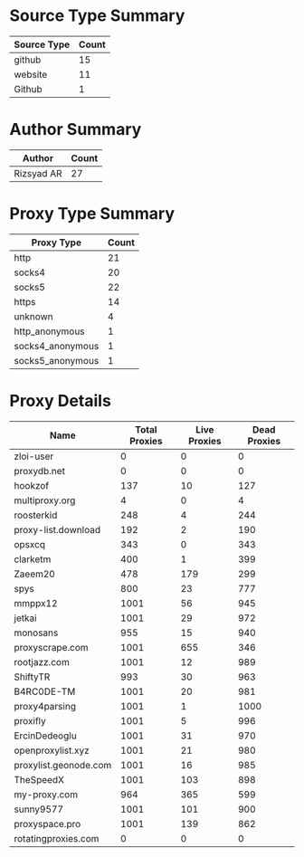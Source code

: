 # Source Type Summary

| Source Type | Count |
|-------------|-------|
| github | 15 |
| website | 11 |
| Github | 1 |


# Author Summary

| Author | Count |
|--------|-------|
| Rizsyad AR | 27 |


# Proxy Type Summary

| Proxy Type | Count |
|------------|-------|
| http | 21 |
| socks4 | 20 |
| socks5 | 22 |
| https | 14 |
| unknown | 4 |
| http_anonymous | 1 |
| socks4_anonymous | 1 |
| socks5_anonymous | 1 |


# Proxy Details

| Name | Total Proxies | Live Proxies | Dead Proxies |
|------|---------------|--------------|---------------|
| zloi-user | 0 | 0 | 0 |
| proxydb.net | 0 | 0 | 0 |
| hookzof | 137 | 10 | 127 |
| multiproxy.org | 4 | 0 | 4 |
| roosterkid | 248 | 4 | 244 |
| proxy-list.download | 192 | 2 | 190 |
| opsxcq | 343 | 0 | 343 |
| clarketm | 400 | 1 | 399 |
| Zaeem20 | 478 | 179 | 299 |
| spys | 800 | 23 | 777 |
| mmppx12 | 1001 | 56 | 945 |
| jetkai | 1001 | 29 | 972 |
| monosans | 955 | 15 | 940 |
| proxyscrape.com | 1001 | 655 | 346 |
| rootjazz.com | 1001 | 12 | 989 |
| ShiftyTR | 993 | 30 | 963 |
| B4RC0DE-TM | 1001 | 20 | 981 |
| proxy4parsing | 1001 | 1 | 1000 |
| proxifly | 1001 | 5 | 996 |
| ErcinDedeoglu | 1001 | 31 | 970 |
| openproxylist.xyz | 1001 | 21 | 980 |
| proxylist.geonode.com | 1001 | 16 | 985 |
| TheSpeedX | 1001 | 103 | 898 |
| my-proxy.com | 964 | 365 | 599 |
| sunny9577 | 1001 | 101 | 900 |
| proxyspace.pro | 1001 | 139 | 862 |
| rotatingproxies.com | 0 | 0 | 0 |
